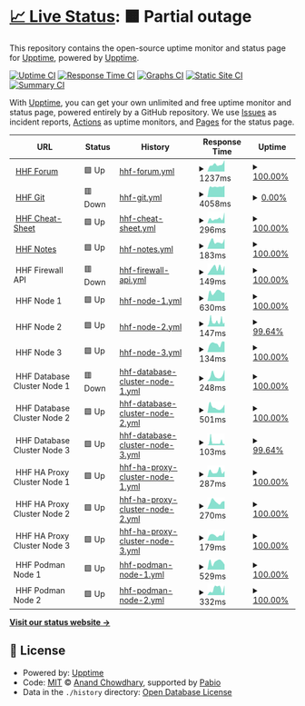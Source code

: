 # [📈 Live Status](https://status.hhf.technology): <!--live status--> **🟧 Partial outage**

This repository contains the open-source uptime monitor and status page for [Upptime](https://upptime.js.org), powered by [Upptime](https://github.com/upptime/upptime).

[![Uptime CI](https://github.com/hhftechnology/status/workflows/Uptime%20CI/badge.svg)](https://github.com/hhftechnology/status/actions?query=workflow%3A%22Uptime+CI%22)
[![Response Time CI](https://github.com/hhftechnology/status/workflows/Response%20Time%20CI/badge.svg)](https://github.com/hhftechnology/status/actions?query=workflow%3A%22Response+Time+CI%22)
[![Graphs CI](https://github.com/hhftechnology/status/workflows/Graphs%20CI/badge.svg)](https://github.com/hhftechnology/status/actions?query=workflow%3A%22Graphs+CI%22)
[![Static Site CI](https://github.com/hhftechnology/status/workflows/Static%20Site%20CI/badge.svg)](https://github.com/hhftechnology/status/actions?query=workflow%3A%22Static+Site+CI%22)
[![Summary CI](https://github.com/hhftechnology/status/workflows/Summary%20CI/badge.svg)](https://github.com/hhftechnology/status/actions?query=workflow%3A%22Summary+CI%22)

With [Upptime](https://upptime.js.org), you can get your own unlimited and free uptime monitor and status page, powered entirely by a GitHub repository. We use [Issues](https://github.com/upptime/upptime/issues) as incident reports, [Actions](https://github.com/hhftechnology/status/actions) as uptime monitors, and [Pages](https://status.hhf.technology) for the status page.

<!--start: status pages-->
<!-- This summary is generated by Upptime (https://github.com/upptime/upptime) -->
<!-- Do not edit this manually, your changes will be overwritten -->
<!-- prettier-ignore -->
| URL | Status | History | Response Time | Uptime |
| --- | ------ | ------- | ------------- | ------ |
| <img alt="" src="https://icons.duckduckgo.com/ip3/forum.hhf.technology.ico" height="13"> [HHF Forum](https://forum.hhf.technology) | 🟩 Up | [hhf-forum.yml](https://github.com/hhftechnology/status/commits/HEAD/history/hhf-forum.yml) | <details><summary><img alt="Response time graph" src="./graphs/hhf-forum/response-time-week.png" height="20"> 1237ms</summary><br><a href="https://status.hhf.technology/history/hhf-forum"><img alt="Response time 1074" src="https://img.shields.io/endpoint?url=https%3A%2F%2Fraw.githubusercontent.com%2Fhhftechnology%2Fstatus%2FHEAD%2Fapi%2Fhhf-forum%2Fresponse-time.json"></a><br><a href="https://status.hhf.technology/history/hhf-forum"><img alt="24-hour response time 1994" src="https://img.shields.io/endpoint?url=https%3A%2F%2Fraw.githubusercontent.com%2Fhhftechnology%2Fstatus%2FHEAD%2Fapi%2Fhhf-forum%2Fresponse-time-day.json"></a><br><a href="https://status.hhf.technology/history/hhf-forum"><img alt="7-day response time 1237" src="https://img.shields.io/endpoint?url=https%3A%2F%2Fraw.githubusercontent.com%2Fhhftechnology%2Fstatus%2FHEAD%2Fapi%2Fhhf-forum%2Fresponse-time-week.json"></a><br><a href="https://status.hhf.technology/history/hhf-forum"><img alt="30-day response time 1151" src="https://img.shields.io/endpoint?url=https%3A%2F%2Fraw.githubusercontent.com%2Fhhftechnology%2Fstatus%2FHEAD%2Fapi%2Fhhf-forum%2Fresponse-time-month.json"></a><br><a href="https://status.hhf.technology/history/hhf-forum"><img alt="1-year response time 1074" src="https://img.shields.io/endpoint?url=https%3A%2F%2Fraw.githubusercontent.com%2Fhhftechnology%2Fstatus%2FHEAD%2Fapi%2Fhhf-forum%2Fresponse-time-year.json"></a></details> | <details><summary><a href="https://status.hhf.technology/history/hhf-forum">100.00%</a></summary><a href="https://status.hhf.technology/history/hhf-forum"><img alt="All-time uptime 99.54%" src="https://img.shields.io/endpoint?url=https%3A%2F%2Fraw.githubusercontent.com%2Fhhftechnology%2Fstatus%2FHEAD%2Fapi%2Fhhf-forum%2Fuptime.json"></a><br><a href="https://status.hhf.technology/history/hhf-forum"><img alt="24-hour uptime 100.00%" src="https://img.shields.io/endpoint?url=https%3A%2F%2Fraw.githubusercontent.com%2Fhhftechnology%2Fstatus%2FHEAD%2Fapi%2Fhhf-forum%2Fuptime-day.json"></a><br><a href="https://status.hhf.technology/history/hhf-forum"><img alt="7-day uptime 100.00%" src="https://img.shields.io/endpoint?url=https%3A%2F%2Fraw.githubusercontent.com%2Fhhftechnology%2Fstatus%2FHEAD%2Fapi%2Fhhf-forum%2Fuptime-week.json"></a><br><a href="https://status.hhf.technology/history/hhf-forum"><img alt="30-day uptime 100.00%" src="https://img.shields.io/endpoint?url=https%3A%2F%2Fraw.githubusercontent.com%2Fhhftechnology%2Fstatus%2FHEAD%2Fapi%2Fhhf-forum%2Fuptime-month.json"></a><br><a href="https://status.hhf.technology/history/hhf-forum"><img alt="1-year uptime 99.54%" src="https://img.shields.io/endpoint?url=https%3A%2F%2Fraw.githubusercontent.com%2Fhhftechnology%2Fstatus%2FHEAD%2Fapi%2Fhhf-forum%2Fuptime-year.json"></a></details>
| <img alt="" src="https://icons.duckduckgo.com/ip3/git.hhf.technology.ico" height="13"> [HHF Git](https://git.hhf.technology) | 🟥 Down | [hhf-git.yml](https://github.com/hhftechnology/status/commits/HEAD/history/hhf-git.yml) | <details><summary><img alt="Response time graph" src="./graphs/hhf-git/response-time-week.png" height="20"> 4058ms</summary><br><a href="https://status.hhf.technology/history/hhf-git"><img alt="Response time 2277" src="https://img.shields.io/endpoint?url=https%3A%2F%2Fraw.githubusercontent.com%2Fhhftechnology%2Fstatus%2FHEAD%2Fapi%2Fhhf-git%2Fresponse-time.json"></a><br><a href="https://status.hhf.technology/history/hhf-git"><img alt="24-hour response time 4436" src="https://img.shields.io/endpoint?url=https%3A%2F%2Fraw.githubusercontent.com%2Fhhftechnology%2Fstatus%2FHEAD%2Fapi%2Fhhf-git%2Fresponse-time-day.json"></a><br><a href="https://status.hhf.technology/history/hhf-git"><img alt="7-day response time 4058" src="https://img.shields.io/endpoint?url=https%3A%2F%2Fraw.githubusercontent.com%2Fhhftechnology%2Fstatus%2FHEAD%2Fapi%2Fhhf-git%2Fresponse-time-week.json"></a><br><a href="https://status.hhf.technology/history/hhf-git"><img alt="30-day response time 2807" src="https://img.shields.io/endpoint?url=https%3A%2F%2Fraw.githubusercontent.com%2Fhhftechnology%2Fstatus%2FHEAD%2Fapi%2Fhhf-git%2Fresponse-time-month.json"></a><br><a href="https://status.hhf.technology/history/hhf-git"><img alt="1-year response time 2277" src="https://img.shields.io/endpoint?url=https%3A%2F%2Fraw.githubusercontent.com%2Fhhftechnology%2Fstatus%2FHEAD%2Fapi%2Fhhf-git%2Fresponse-time-year.json"></a></details> | <details><summary><a href="https://status.hhf.technology/history/hhf-git">0.00%</a></summary><a href="https://status.hhf.technology/history/hhf-git"><img alt="All-time uptime 56.82%" src="https://img.shields.io/endpoint?url=https%3A%2F%2Fraw.githubusercontent.com%2Fhhftechnology%2Fstatus%2FHEAD%2Fapi%2Fhhf-git%2Fuptime.json"></a><br><a href="https://status.hhf.technology/history/hhf-git"><img alt="24-hour uptime 0.00%" src="https://img.shields.io/endpoint?url=https%3A%2F%2Fraw.githubusercontent.com%2Fhhftechnology%2Fstatus%2FHEAD%2Fapi%2Fhhf-git%2Fuptime-day.json"></a><br><a href="https://status.hhf.technology/history/hhf-git"><img alt="7-day uptime 0.00%" src="https://img.shields.io/endpoint?url=https%3A%2F%2Fraw.githubusercontent.com%2Fhhftechnology%2Fstatus%2FHEAD%2Fapi%2Fhhf-git%2Fuptime-week.json"></a><br><a href="https://status.hhf.technology/history/hhf-git"><img alt="30-day uptime 41.35%" src="https://img.shields.io/endpoint?url=https%3A%2F%2Fraw.githubusercontent.com%2Fhhftechnology%2Fstatus%2FHEAD%2Fapi%2Fhhf-git%2Fuptime-month.json"></a><br><a href="https://status.hhf.technology/history/hhf-git"><img alt="1-year uptime 56.82%" src="https://img.shields.io/endpoint?url=https%3A%2F%2Fraw.githubusercontent.com%2Fhhftechnology%2Fstatus%2FHEAD%2Fapi%2Fhhf-git%2Fuptime-year.json"></a></details>
| <img alt="" src="https://icons.duckduckgo.com/ip3/cheatsheet.hhf.technology.ico" height="13"> [HHF Cheat-Sheet](https://cheatsheet.hhf.technology) | 🟩 Up | [hhf-cheat-sheet.yml](https://github.com/hhftechnology/status/commits/HEAD/history/hhf-cheat-sheet.yml) | <details><summary><img alt="Response time graph" src="./graphs/hhf-cheat-sheet/response-time-week.png" height="20"> 296ms</summary><br><a href="https://status.hhf.technology/history/hhf-cheat-sheet"><img alt="Response time 259" src="https://img.shields.io/endpoint?url=https%3A%2F%2Fraw.githubusercontent.com%2Fhhftechnology%2Fstatus%2FHEAD%2Fapi%2Fhhf-cheat-sheet%2Fresponse-time.json"></a><br><a href="https://status.hhf.technology/history/hhf-cheat-sheet"><img alt="24-hour response time 653" src="https://img.shields.io/endpoint?url=https%3A%2F%2Fraw.githubusercontent.com%2Fhhftechnology%2Fstatus%2FHEAD%2Fapi%2Fhhf-cheat-sheet%2Fresponse-time-day.json"></a><br><a href="https://status.hhf.technology/history/hhf-cheat-sheet"><img alt="7-day response time 296" src="https://img.shields.io/endpoint?url=https%3A%2F%2Fraw.githubusercontent.com%2Fhhftechnology%2Fstatus%2FHEAD%2Fapi%2Fhhf-cheat-sheet%2Fresponse-time-week.json"></a><br><a href="https://status.hhf.technology/history/hhf-cheat-sheet"><img alt="30-day response time 287" src="https://img.shields.io/endpoint?url=https%3A%2F%2Fraw.githubusercontent.com%2Fhhftechnology%2Fstatus%2FHEAD%2Fapi%2Fhhf-cheat-sheet%2Fresponse-time-month.json"></a><br><a href="https://status.hhf.technology/history/hhf-cheat-sheet"><img alt="1-year response time 259" src="https://img.shields.io/endpoint?url=https%3A%2F%2Fraw.githubusercontent.com%2Fhhftechnology%2Fstatus%2FHEAD%2Fapi%2Fhhf-cheat-sheet%2Fresponse-time-year.json"></a></details> | <details><summary><a href="https://status.hhf.technology/history/hhf-cheat-sheet">100.00%</a></summary><a href="https://status.hhf.technology/history/hhf-cheat-sheet"><img alt="All-time uptime 100.00%" src="https://img.shields.io/endpoint?url=https%3A%2F%2Fraw.githubusercontent.com%2Fhhftechnology%2Fstatus%2FHEAD%2Fapi%2Fhhf-cheat-sheet%2Fuptime.json"></a><br><a href="https://status.hhf.technology/history/hhf-cheat-sheet"><img alt="24-hour uptime 100.00%" src="https://img.shields.io/endpoint?url=https%3A%2F%2Fraw.githubusercontent.com%2Fhhftechnology%2Fstatus%2FHEAD%2Fapi%2Fhhf-cheat-sheet%2Fuptime-day.json"></a><br><a href="https://status.hhf.technology/history/hhf-cheat-sheet"><img alt="7-day uptime 100.00%" src="https://img.shields.io/endpoint?url=https%3A%2F%2Fraw.githubusercontent.com%2Fhhftechnology%2Fstatus%2FHEAD%2Fapi%2Fhhf-cheat-sheet%2Fuptime-week.json"></a><br><a href="https://status.hhf.technology/history/hhf-cheat-sheet"><img alt="30-day uptime 100.00%" src="https://img.shields.io/endpoint?url=https%3A%2F%2Fraw.githubusercontent.com%2Fhhftechnology%2Fstatus%2FHEAD%2Fapi%2Fhhf-cheat-sheet%2Fuptime-month.json"></a><br><a href="https://status.hhf.technology/history/hhf-cheat-sheet"><img alt="1-year uptime 100.00%" src="https://img.shields.io/endpoint?url=https%3A%2F%2Fraw.githubusercontent.com%2Fhhftechnology%2Fstatus%2FHEAD%2Fapi%2Fhhf-cheat-sheet%2Fuptime-year.json"></a></details>
| <img alt="" src="https://icons.duckduckgo.com/ip3/notes.hhf.technology.ico" height="13"> [HHF Notes](https://notes.hhf.technology/) | 🟩 Up | [hhf-notes.yml](https://github.com/hhftechnology/status/commits/HEAD/history/hhf-notes.yml) | <details><summary><img alt="Response time graph" src="./graphs/hhf-notes/response-time-week.png" height="20"> 183ms</summary><br><a href="https://status.hhf.technology/history/hhf-notes"><img alt="Response time 212" src="https://img.shields.io/endpoint?url=https%3A%2F%2Fraw.githubusercontent.com%2Fhhftechnology%2Fstatus%2FHEAD%2Fapi%2Fhhf-notes%2Fresponse-time.json"></a><br><a href="https://status.hhf.technology/history/hhf-notes"><img alt="24-hour response time 256" src="https://img.shields.io/endpoint?url=https%3A%2F%2Fraw.githubusercontent.com%2Fhhftechnology%2Fstatus%2FHEAD%2Fapi%2Fhhf-notes%2Fresponse-time-day.json"></a><br><a href="https://status.hhf.technology/history/hhf-notes"><img alt="7-day response time 183" src="https://img.shields.io/endpoint?url=https%3A%2F%2Fraw.githubusercontent.com%2Fhhftechnology%2Fstatus%2FHEAD%2Fapi%2Fhhf-notes%2Fresponse-time-week.json"></a><br><a href="https://status.hhf.technology/history/hhf-notes"><img alt="30-day response time 223" src="https://img.shields.io/endpoint?url=https%3A%2F%2Fraw.githubusercontent.com%2Fhhftechnology%2Fstatus%2FHEAD%2Fapi%2Fhhf-notes%2Fresponse-time-month.json"></a><br><a href="https://status.hhf.technology/history/hhf-notes"><img alt="1-year response time 212" src="https://img.shields.io/endpoint?url=https%3A%2F%2Fraw.githubusercontent.com%2Fhhftechnology%2Fstatus%2FHEAD%2Fapi%2Fhhf-notes%2Fresponse-time-year.json"></a></details> | <details><summary><a href="https://status.hhf.technology/history/hhf-notes">100.00%</a></summary><a href="https://status.hhf.technology/history/hhf-notes"><img alt="All-time uptime 100.00%" src="https://img.shields.io/endpoint?url=https%3A%2F%2Fraw.githubusercontent.com%2Fhhftechnology%2Fstatus%2FHEAD%2Fapi%2Fhhf-notes%2Fuptime.json"></a><br><a href="https://status.hhf.technology/history/hhf-notes"><img alt="24-hour uptime 100.00%" src="https://img.shields.io/endpoint?url=https%3A%2F%2Fraw.githubusercontent.com%2Fhhftechnology%2Fstatus%2FHEAD%2Fapi%2Fhhf-notes%2Fuptime-day.json"></a><br><a href="https://status.hhf.technology/history/hhf-notes"><img alt="7-day uptime 100.00%" src="https://img.shields.io/endpoint?url=https%3A%2F%2Fraw.githubusercontent.com%2Fhhftechnology%2Fstatus%2FHEAD%2Fapi%2Fhhf-notes%2Fuptime-week.json"></a><br><a href="https://status.hhf.technology/history/hhf-notes"><img alt="30-day uptime 100.00%" src="https://img.shields.io/endpoint?url=https%3A%2F%2Fraw.githubusercontent.com%2Fhhftechnology%2Fstatus%2FHEAD%2Fapi%2Fhhf-notes%2Fuptime-month.json"></a><br><a href="https://status.hhf.technology/history/hhf-notes"><img alt="1-year uptime 100.00%" src="https://img.shields.io/endpoint?url=https%3A%2F%2Fraw.githubusercontent.com%2Fhhftechnology%2Fstatus%2FHEAD%2Fapi%2Fhhf-notes%2Fuptime-year.json"></a></details>
| <img alt="" src="https://icons.duckduckgo.com/ip3/null.ico" height="13"> HHF Firewall API | 🟥 Down | [hhf-firewall-api.yml](https://github.com/hhftechnology/status/commits/HEAD/history/hhf-firewall-api.yml) | <details><summary><img alt="Response time graph" src="./graphs/hhf-firewall-api/response-time-week.png" height="20"> 149ms</summary><br><a href="https://status.hhf.technology/history/hhf-firewall-api"><img alt="Response time 217" src="https://img.shields.io/endpoint?url=https%3A%2F%2Fraw.githubusercontent.com%2Fhhftechnology%2Fstatus%2FHEAD%2Fapi%2Fhhf-firewall-api%2Fresponse-time.json"></a><br><a href="https://status.hhf.technology/history/hhf-firewall-api"><img alt="24-hour response time 196" src="https://img.shields.io/endpoint?url=https%3A%2F%2Fraw.githubusercontent.com%2Fhhftechnology%2Fstatus%2FHEAD%2Fapi%2Fhhf-firewall-api%2Fresponse-time-day.json"></a><br><a href="https://status.hhf.technology/history/hhf-firewall-api"><img alt="7-day response time 149" src="https://img.shields.io/endpoint?url=https%3A%2F%2Fraw.githubusercontent.com%2Fhhftechnology%2Fstatus%2FHEAD%2Fapi%2Fhhf-firewall-api%2Fresponse-time-week.json"></a><br><a href="https://status.hhf.technology/history/hhf-firewall-api"><img alt="30-day response time 146" src="https://img.shields.io/endpoint?url=https%3A%2F%2Fraw.githubusercontent.com%2Fhhftechnology%2Fstatus%2FHEAD%2Fapi%2Fhhf-firewall-api%2Fresponse-time-month.json"></a><br><a href="https://status.hhf.technology/history/hhf-firewall-api"><img alt="1-year response time 217" src="https://img.shields.io/endpoint?url=https%3A%2F%2Fraw.githubusercontent.com%2Fhhftechnology%2Fstatus%2FHEAD%2Fapi%2Fhhf-firewall-api%2Fresponse-time-year.json"></a></details> | <details><summary><a href="https://status.hhf.technology/history/hhf-firewall-api">100.00%</a></summary><a href="https://status.hhf.technology/history/hhf-firewall-api"><img alt="All-time uptime 98.66%" src="https://img.shields.io/endpoint?url=https%3A%2F%2Fraw.githubusercontent.com%2Fhhftechnology%2Fstatus%2FHEAD%2Fapi%2Fhhf-firewall-api%2Fuptime.json"></a><br><a href="https://status.hhf.technology/history/hhf-firewall-api"><img alt="24-hour uptime 100.00%" src="https://img.shields.io/endpoint?url=https%3A%2F%2Fraw.githubusercontent.com%2Fhhftechnology%2Fstatus%2FHEAD%2Fapi%2Fhhf-firewall-api%2Fuptime-day.json"></a><br><a href="https://status.hhf.technology/history/hhf-firewall-api"><img alt="7-day uptime 100.00%" src="https://img.shields.io/endpoint?url=https%3A%2F%2Fraw.githubusercontent.com%2Fhhftechnology%2Fstatus%2FHEAD%2Fapi%2Fhhf-firewall-api%2Fuptime-week.json"></a><br><a href="https://status.hhf.technology/history/hhf-firewall-api"><img alt="30-day uptime 100.00%" src="https://img.shields.io/endpoint?url=https%3A%2F%2Fraw.githubusercontent.com%2Fhhftechnology%2Fstatus%2FHEAD%2Fapi%2Fhhf-firewall-api%2Fuptime-month.json"></a><br><a href="https://status.hhf.technology/history/hhf-firewall-api"><img alt="1-year uptime 98.66%" src="https://img.shields.io/endpoint?url=https%3A%2F%2Fraw.githubusercontent.com%2Fhhftechnology%2Fstatus%2FHEAD%2Fapi%2Fhhf-firewall-api%2Fuptime-year.json"></a></details>
| <img alt="" src="https://icons.duckduckgo.com/ip3/null.ico" height="13"> HHF Node 1 | 🟩 Up | [hhf-node-1.yml](https://github.com/hhftechnology/status/commits/HEAD/history/hhf-node-1.yml) | <details><summary><img alt="Response time graph" src="./graphs/hhf-node-1/response-time-week.png" height="20"> 630ms</summary><br><a href="https://status.hhf.technology/history/hhf-node-1"><img alt="Response time 611" src="https://img.shields.io/endpoint?url=https%3A%2F%2Fraw.githubusercontent.com%2Fhhftechnology%2Fstatus%2FHEAD%2Fapi%2Fhhf-node-1%2Fresponse-time.json"></a><br><a href="https://status.hhf.technology/history/hhf-node-1"><img alt="24-hour response time 588" src="https://img.shields.io/endpoint?url=https%3A%2F%2Fraw.githubusercontent.com%2Fhhftechnology%2Fstatus%2FHEAD%2Fapi%2Fhhf-node-1%2Fresponse-time-day.json"></a><br><a href="https://status.hhf.technology/history/hhf-node-1"><img alt="7-day response time 630" src="https://img.shields.io/endpoint?url=https%3A%2F%2Fraw.githubusercontent.com%2Fhhftechnology%2Fstatus%2FHEAD%2Fapi%2Fhhf-node-1%2Fresponse-time-week.json"></a><br><a href="https://status.hhf.technology/history/hhf-node-1"><img alt="30-day response time 621" src="https://img.shields.io/endpoint?url=https%3A%2F%2Fraw.githubusercontent.com%2Fhhftechnology%2Fstatus%2FHEAD%2Fapi%2Fhhf-node-1%2Fresponse-time-month.json"></a><br><a href="https://status.hhf.technology/history/hhf-node-1"><img alt="1-year response time 611" src="https://img.shields.io/endpoint?url=https%3A%2F%2Fraw.githubusercontent.com%2Fhhftechnology%2Fstatus%2FHEAD%2Fapi%2Fhhf-node-1%2Fresponse-time-year.json"></a></details> | <details><summary><a href="https://status.hhf.technology/history/hhf-node-1">100.00%</a></summary><a href="https://status.hhf.technology/history/hhf-node-1"><img alt="All-time uptime 99.99%" src="https://img.shields.io/endpoint?url=https%3A%2F%2Fraw.githubusercontent.com%2Fhhftechnology%2Fstatus%2FHEAD%2Fapi%2Fhhf-node-1%2Fuptime.json"></a><br><a href="https://status.hhf.technology/history/hhf-node-1"><img alt="24-hour uptime 100.00%" src="https://img.shields.io/endpoint?url=https%3A%2F%2Fraw.githubusercontent.com%2Fhhftechnology%2Fstatus%2FHEAD%2Fapi%2Fhhf-node-1%2Fuptime-day.json"></a><br><a href="https://status.hhf.technology/history/hhf-node-1"><img alt="7-day uptime 100.00%" src="https://img.shields.io/endpoint?url=https%3A%2F%2Fraw.githubusercontent.com%2Fhhftechnology%2Fstatus%2FHEAD%2Fapi%2Fhhf-node-1%2Fuptime-week.json"></a><br><a href="https://status.hhf.technology/history/hhf-node-1"><img alt="30-day uptime 100.00%" src="https://img.shields.io/endpoint?url=https%3A%2F%2Fraw.githubusercontent.com%2Fhhftechnology%2Fstatus%2FHEAD%2Fapi%2Fhhf-node-1%2Fuptime-month.json"></a><br><a href="https://status.hhf.technology/history/hhf-node-1"><img alt="1-year uptime 99.99%" src="https://img.shields.io/endpoint?url=https%3A%2F%2Fraw.githubusercontent.com%2Fhhftechnology%2Fstatus%2FHEAD%2Fapi%2Fhhf-node-1%2Fuptime-year.json"></a></details>
| <img alt="" src="https://icons.duckduckgo.com/ip3/null.ico" height="13"> HHF Node 2 | 🟩 Up | [hhf-node-2.yml](https://github.com/hhftechnology/status/commits/HEAD/history/hhf-node-2.yml) | <details><summary><img alt="Response time graph" src="./graphs/hhf-node-2/response-time-week.png" height="20"> 147ms</summary><br><a href="https://status.hhf.technology/history/hhf-node-2"><img alt="Response time 124" src="https://img.shields.io/endpoint?url=https%3A%2F%2Fraw.githubusercontent.com%2Fhhftechnology%2Fstatus%2FHEAD%2Fapi%2Fhhf-node-2%2Fresponse-time.json"></a><br><a href="https://status.hhf.technology/history/hhf-node-2"><img alt="24-hour response time 172" src="https://img.shields.io/endpoint?url=https%3A%2F%2Fraw.githubusercontent.com%2Fhhftechnology%2Fstatus%2FHEAD%2Fapi%2Fhhf-node-2%2Fresponse-time-day.json"></a><br><a href="https://status.hhf.technology/history/hhf-node-2"><img alt="7-day response time 147" src="https://img.shields.io/endpoint?url=https%3A%2F%2Fraw.githubusercontent.com%2Fhhftechnology%2Fstatus%2FHEAD%2Fapi%2Fhhf-node-2%2Fresponse-time-week.json"></a><br><a href="https://status.hhf.technology/history/hhf-node-2"><img alt="30-day response time 123" src="https://img.shields.io/endpoint?url=https%3A%2F%2Fraw.githubusercontent.com%2Fhhftechnology%2Fstatus%2FHEAD%2Fapi%2Fhhf-node-2%2Fresponse-time-month.json"></a><br><a href="https://status.hhf.technology/history/hhf-node-2"><img alt="1-year response time 124" src="https://img.shields.io/endpoint?url=https%3A%2F%2Fraw.githubusercontent.com%2Fhhftechnology%2Fstatus%2FHEAD%2Fapi%2Fhhf-node-2%2Fresponse-time-year.json"></a></details> | <details><summary><a href="https://status.hhf.technology/history/hhf-node-2">99.64%</a></summary><a href="https://status.hhf.technology/history/hhf-node-2"><img alt="All-time uptime 99.96%" src="https://img.shields.io/endpoint?url=https%3A%2F%2Fraw.githubusercontent.com%2Fhhftechnology%2Fstatus%2FHEAD%2Fapi%2Fhhf-node-2%2Fuptime.json"></a><br><a href="https://status.hhf.technology/history/hhf-node-2"><img alt="24-hour uptime 100.00%" src="https://img.shields.io/endpoint?url=https%3A%2F%2Fraw.githubusercontent.com%2Fhhftechnology%2Fstatus%2FHEAD%2Fapi%2Fhhf-node-2%2Fuptime-day.json"></a><br><a href="https://status.hhf.technology/history/hhf-node-2"><img alt="7-day uptime 99.64%" src="https://img.shields.io/endpoint?url=https%3A%2F%2Fraw.githubusercontent.com%2Fhhftechnology%2Fstatus%2FHEAD%2Fapi%2Fhhf-node-2%2Fuptime-week.json"></a><br><a href="https://status.hhf.technology/history/hhf-node-2"><img alt="30-day uptime 99.92%" src="https://img.shields.io/endpoint?url=https%3A%2F%2Fraw.githubusercontent.com%2Fhhftechnology%2Fstatus%2FHEAD%2Fapi%2Fhhf-node-2%2Fuptime-month.json"></a><br><a href="https://status.hhf.technology/history/hhf-node-2"><img alt="1-year uptime 99.96%" src="https://img.shields.io/endpoint?url=https%3A%2F%2Fraw.githubusercontent.com%2Fhhftechnology%2Fstatus%2FHEAD%2Fapi%2Fhhf-node-2%2Fuptime-year.json"></a></details>
| <img alt="" src="https://icons.duckduckgo.com/ip3/null.ico" height="13"> HHF Node 3 | 🟩 Up | [hhf-node-3.yml](https://github.com/hhftechnology/status/commits/HEAD/history/hhf-node-3.yml) | <details><summary><img alt="Response time graph" src="./graphs/hhf-node-3/response-time-week.png" height="20"> 134ms</summary><br><a href="https://status.hhf.technology/history/hhf-node-3"><img alt="Response time 142" src="https://img.shields.io/endpoint?url=https%3A%2F%2Fraw.githubusercontent.com%2Fhhftechnology%2Fstatus%2FHEAD%2Fapi%2Fhhf-node-3%2Fresponse-time.json"></a><br><a href="https://status.hhf.technology/history/hhf-node-3"><img alt="24-hour response time 163" src="https://img.shields.io/endpoint?url=https%3A%2F%2Fraw.githubusercontent.com%2Fhhftechnology%2Fstatus%2FHEAD%2Fapi%2Fhhf-node-3%2Fresponse-time-day.json"></a><br><a href="https://status.hhf.technology/history/hhf-node-3"><img alt="7-day response time 134" src="https://img.shields.io/endpoint?url=https%3A%2F%2Fraw.githubusercontent.com%2Fhhftechnology%2Fstatus%2FHEAD%2Fapi%2Fhhf-node-3%2Fresponse-time-week.json"></a><br><a href="https://status.hhf.technology/history/hhf-node-3"><img alt="30-day response time 139" src="https://img.shields.io/endpoint?url=https%3A%2F%2Fraw.githubusercontent.com%2Fhhftechnology%2Fstatus%2FHEAD%2Fapi%2Fhhf-node-3%2Fresponse-time-month.json"></a><br><a href="https://status.hhf.technology/history/hhf-node-3"><img alt="1-year response time 142" src="https://img.shields.io/endpoint?url=https%3A%2F%2Fraw.githubusercontent.com%2Fhhftechnology%2Fstatus%2FHEAD%2Fapi%2Fhhf-node-3%2Fresponse-time-year.json"></a></details> | <details><summary><a href="https://status.hhf.technology/history/hhf-node-3">100.00%</a></summary><a href="https://status.hhf.technology/history/hhf-node-3"><img alt="All-time uptime 99.98%" src="https://img.shields.io/endpoint?url=https%3A%2F%2Fraw.githubusercontent.com%2Fhhftechnology%2Fstatus%2FHEAD%2Fapi%2Fhhf-node-3%2Fuptime.json"></a><br><a href="https://status.hhf.technology/history/hhf-node-3"><img alt="24-hour uptime 100.00%" src="https://img.shields.io/endpoint?url=https%3A%2F%2Fraw.githubusercontent.com%2Fhhftechnology%2Fstatus%2FHEAD%2Fapi%2Fhhf-node-3%2Fuptime-day.json"></a><br><a href="https://status.hhf.technology/history/hhf-node-3"><img alt="7-day uptime 100.00%" src="https://img.shields.io/endpoint?url=https%3A%2F%2Fraw.githubusercontent.com%2Fhhftechnology%2Fstatus%2FHEAD%2Fapi%2Fhhf-node-3%2Fuptime-week.json"></a><br><a href="https://status.hhf.technology/history/hhf-node-3"><img alt="30-day uptime 100.00%" src="https://img.shields.io/endpoint?url=https%3A%2F%2Fraw.githubusercontent.com%2Fhhftechnology%2Fstatus%2FHEAD%2Fapi%2Fhhf-node-3%2Fuptime-month.json"></a><br><a href="https://status.hhf.technology/history/hhf-node-3"><img alt="1-year uptime 99.98%" src="https://img.shields.io/endpoint?url=https%3A%2F%2Fraw.githubusercontent.com%2Fhhftechnology%2Fstatus%2FHEAD%2Fapi%2Fhhf-node-3%2Fuptime-year.json"></a></details>
| <img alt="" src="https://icons.duckduckgo.com/ip3/null.ico" height="13"> HHF Database Cluster Node 1 | 🟥 Down | [hhf-database-cluster-node-1.yml](https://github.com/hhftechnology/status/commits/HEAD/history/hhf-database-cluster-node-1.yml) | <details><summary><img alt="Response time graph" src="./graphs/hhf-database-cluster-node-1/response-time-week.png" height="20"> 248ms</summary><br><a href="https://status.hhf.technology/history/hhf-database-cluster-node-1"><img alt="Response time 282" src="https://img.shields.io/endpoint?url=https%3A%2F%2Fraw.githubusercontent.com%2Fhhftechnology%2Fstatus%2FHEAD%2Fapi%2Fhhf-database-cluster-node-1%2Fresponse-time.json"></a><br><a href="https://status.hhf.technology/history/hhf-database-cluster-node-1"><img alt="24-hour response time 377" src="https://img.shields.io/endpoint?url=https%3A%2F%2Fraw.githubusercontent.com%2Fhhftechnology%2Fstatus%2FHEAD%2Fapi%2Fhhf-database-cluster-node-1%2Fresponse-time-day.json"></a><br><a href="https://status.hhf.technology/history/hhf-database-cluster-node-1"><img alt="7-day response time 248" src="https://img.shields.io/endpoint?url=https%3A%2F%2Fraw.githubusercontent.com%2Fhhftechnology%2Fstatus%2FHEAD%2Fapi%2Fhhf-database-cluster-node-1%2Fresponse-time-week.json"></a><br><a href="https://status.hhf.technology/history/hhf-database-cluster-node-1"><img alt="30-day response time 277" src="https://img.shields.io/endpoint?url=https%3A%2F%2Fraw.githubusercontent.com%2Fhhftechnology%2Fstatus%2FHEAD%2Fapi%2Fhhf-database-cluster-node-1%2Fresponse-time-month.json"></a><br><a href="https://status.hhf.technology/history/hhf-database-cluster-node-1"><img alt="1-year response time 282" src="https://img.shields.io/endpoint?url=https%3A%2F%2Fraw.githubusercontent.com%2Fhhftechnology%2Fstatus%2FHEAD%2Fapi%2Fhhf-database-cluster-node-1%2Fresponse-time-year.json"></a></details> | <details><summary><a href="https://status.hhf.technology/history/hhf-database-cluster-node-1">100.00%</a></summary><a href="https://status.hhf.technology/history/hhf-database-cluster-node-1"><img alt="All-time uptime 99.99%" src="https://img.shields.io/endpoint?url=https%3A%2F%2Fraw.githubusercontent.com%2Fhhftechnology%2Fstatus%2FHEAD%2Fapi%2Fhhf-database-cluster-node-1%2Fuptime.json"></a><br><a href="https://status.hhf.technology/history/hhf-database-cluster-node-1"><img alt="24-hour uptime 99.98%" src="https://img.shields.io/endpoint?url=https%3A%2F%2Fraw.githubusercontent.com%2Fhhftechnology%2Fstatus%2FHEAD%2Fapi%2Fhhf-database-cluster-node-1%2Fuptime-day.json"></a><br><a href="https://status.hhf.technology/history/hhf-database-cluster-node-1"><img alt="7-day uptime 100.00%" src="https://img.shields.io/endpoint?url=https%3A%2F%2Fraw.githubusercontent.com%2Fhhftechnology%2Fstatus%2FHEAD%2Fapi%2Fhhf-database-cluster-node-1%2Fuptime-week.json"></a><br><a href="https://status.hhf.technology/history/hhf-database-cluster-node-1"><img alt="30-day uptime 100.00%" src="https://img.shields.io/endpoint?url=https%3A%2F%2Fraw.githubusercontent.com%2Fhhftechnology%2Fstatus%2FHEAD%2Fapi%2Fhhf-database-cluster-node-1%2Fuptime-month.json"></a><br><a href="https://status.hhf.technology/history/hhf-database-cluster-node-1"><img alt="1-year uptime 99.99%" src="https://img.shields.io/endpoint?url=https%3A%2F%2Fraw.githubusercontent.com%2Fhhftechnology%2Fstatus%2FHEAD%2Fapi%2Fhhf-database-cluster-node-1%2Fuptime-year.json"></a></details>
| <img alt="" src="https://icons.duckduckgo.com/ip3/null.ico" height="13"> HHF Database Cluster Node 2 | 🟩 Up | [hhf-database-cluster-node-2.yml](https://github.com/hhftechnology/status/commits/HEAD/history/hhf-database-cluster-node-2.yml) | <details><summary><img alt="Response time graph" src="./graphs/hhf-database-cluster-node-2/response-time-week.png" height="20"> 501ms</summary><br><a href="https://status.hhf.technology/history/hhf-database-cluster-node-2"><img alt="Response time 459" src="https://img.shields.io/endpoint?url=https%3A%2F%2Fraw.githubusercontent.com%2Fhhftechnology%2Fstatus%2FHEAD%2Fapi%2Fhhf-database-cluster-node-2%2Fresponse-time.json"></a><br><a href="https://status.hhf.technology/history/hhf-database-cluster-node-2"><img alt="24-hour response time 713" src="https://img.shields.io/endpoint?url=https%3A%2F%2Fraw.githubusercontent.com%2Fhhftechnology%2Fstatus%2FHEAD%2Fapi%2Fhhf-database-cluster-node-2%2Fresponse-time-day.json"></a><br><a href="https://status.hhf.technology/history/hhf-database-cluster-node-2"><img alt="7-day response time 501" src="https://img.shields.io/endpoint?url=https%3A%2F%2Fraw.githubusercontent.com%2Fhhftechnology%2Fstatus%2FHEAD%2Fapi%2Fhhf-database-cluster-node-2%2Fresponse-time-week.json"></a><br><a href="https://status.hhf.technology/history/hhf-database-cluster-node-2"><img alt="30-day response time 411" src="https://img.shields.io/endpoint?url=https%3A%2F%2Fraw.githubusercontent.com%2Fhhftechnology%2Fstatus%2FHEAD%2Fapi%2Fhhf-database-cluster-node-2%2Fresponse-time-month.json"></a><br><a href="https://status.hhf.technology/history/hhf-database-cluster-node-2"><img alt="1-year response time 459" src="https://img.shields.io/endpoint?url=https%3A%2F%2Fraw.githubusercontent.com%2Fhhftechnology%2Fstatus%2FHEAD%2Fapi%2Fhhf-database-cluster-node-2%2Fresponse-time-year.json"></a></details> | <details><summary><a href="https://status.hhf.technology/history/hhf-database-cluster-node-2">100.00%</a></summary><a href="https://status.hhf.technology/history/hhf-database-cluster-node-2"><img alt="All-time uptime 99.98%" src="https://img.shields.io/endpoint?url=https%3A%2F%2Fraw.githubusercontent.com%2Fhhftechnology%2Fstatus%2FHEAD%2Fapi%2Fhhf-database-cluster-node-2%2Fuptime.json"></a><br><a href="https://status.hhf.technology/history/hhf-database-cluster-node-2"><img alt="24-hour uptime 100.00%" src="https://img.shields.io/endpoint?url=https%3A%2F%2Fraw.githubusercontent.com%2Fhhftechnology%2Fstatus%2FHEAD%2Fapi%2Fhhf-database-cluster-node-2%2Fuptime-day.json"></a><br><a href="https://status.hhf.technology/history/hhf-database-cluster-node-2"><img alt="7-day uptime 100.00%" src="https://img.shields.io/endpoint?url=https%3A%2F%2Fraw.githubusercontent.com%2Fhhftechnology%2Fstatus%2FHEAD%2Fapi%2Fhhf-database-cluster-node-2%2Fuptime-week.json"></a><br><a href="https://status.hhf.technology/history/hhf-database-cluster-node-2"><img alt="30-day uptime 100.00%" src="https://img.shields.io/endpoint?url=https%3A%2F%2Fraw.githubusercontent.com%2Fhhftechnology%2Fstatus%2FHEAD%2Fapi%2Fhhf-database-cluster-node-2%2Fuptime-month.json"></a><br><a href="https://status.hhf.technology/history/hhf-database-cluster-node-2"><img alt="1-year uptime 99.98%" src="https://img.shields.io/endpoint?url=https%3A%2F%2Fraw.githubusercontent.com%2Fhhftechnology%2Fstatus%2FHEAD%2Fapi%2Fhhf-database-cluster-node-2%2Fuptime-year.json"></a></details>
| <img alt="" src="https://icons.duckduckgo.com/ip3/null.ico" height="13"> HHF Database Cluster Node 3 | 🟩 Up | [hhf-database-cluster-node-3.yml](https://github.com/hhftechnology/status/commits/HEAD/history/hhf-database-cluster-node-3.yml) | <details><summary><img alt="Response time graph" src="./graphs/hhf-database-cluster-node-3/response-time-week.png" height="20"> 103ms</summary><br><a href="https://status.hhf.technology/history/hhf-database-cluster-node-3"><img alt="Response time 76" src="https://img.shields.io/endpoint?url=https%3A%2F%2Fraw.githubusercontent.com%2Fhhftechnology%2Fstatus%2FHEAD%2Fapi%2Fhhf-database-cluster-node-3%2Fresponse-time.json"></a><br><a href="https://status.hhf.technology/history/hhf-database-cluster-node-3"><img alt="24-hour response time 105" src="https://img.shields.io/endpoint?url=https%3A%2F%2Fraw.githubusercontent.com%2Fhhftechnology%2Fstatus%2FHEAD%2Fapi%2Fhhf-database-cluster-node-3%2Fresponse-time-day.json"></a><br><a href="https://status.hhf.technology/history/hhf-database-cluster-node-3"><img alt="7-day response time 103" src="https://img.shields.io/endpoint?url=https%3A%2F%2Fraw.githubusercontent.com%2Fhhftechnology%2Fstatus%2FHEAD%2Fapi%2Fhhf-database-cluster-node-3%2Fresponse-time-week.json"></a><br><a href="https://status.hhf.technology/history/hhf-database-cluster-node-3"><img alt="30-day response time 78" src="https://img.shields.io/endpoint?url=https%3A%2F%2Fraw.githubusercontent.com%2Fhhftechnology%2Fstatus%2FHEAD%2Fapi%2Fhhf-database-cluster-node-3%2Fresponse-time-month.json"></a><br><a href="https://status.hhf.technology/history/hhf-database-cluster-node-3"><img alt="1-year response time 76" src="https://img.shields.io/endpoint?url=https%3A%2F%2Fraw.githubusercontent.com%2Fhhftechnology%2Fstatus%2FHEAD%2Fapi%2Fhhf-database-cluster-node-3%2Fresponse-time-year.json"></a></details> | <details><summary><a href="https://status.hhf.technology/history/hhf-database-cluster-node-3">99.64%</a></summary><a href="https://status.hhf.technology/history/hhf-database-cluster-node-3"><img alt="All-time uptime 99.96%" src="https://img.shields.io/endpoint?url=https%3A%2F%2Fraw.githubusercontent.com%2Fhhftechnology%2Fstatus%2FHEAD%2Fapi%2Fhhf-database-cluster-node-3%2Fuptime.json"></a><br><a href="https://status.hhf.technology/history/hhf-database-cluster-node-3"><img alt="24-hour uptime 100.00%" src="https://img.shields.io/endpoint?url=https%3A%2F%2Fraw.githubusercontent.com%2Fhhftechnology%2Fstatus%2FHEAD%2Fapi%2Fhhf-database-cluster-node-3%2Fuptime-day.json"></a><br><a href="https://status.hhf.technology/history/hhf-database-cluster-node-3"><img alt="7-day uptime 99.64%" src="https://img.shields.io/endpoint?url=https%3A%2F%2Fraw.githubusercontent.com%2Fhhftechnology%2Fstatus%2FHEAD%2Fapi%2Fhhf-database-cluster-node-3%2Fuptime-week.json"></a><br><a href="https://status.hhf.technology/history/hhf-database-cluster-node-3"><img alt="30-day uptime 99.92%" src="https://img.shields.io/endpoint?url=https%3A%2F%2Fraw.githubusercontent.com%2Fhhftechnology%2Fstatus%2FHEAD%2Fapi%2Fhhf-database-cluster-node-3%2Fuptime-month.json"></a><br><a href="https://status.hhf.technology/history/hhf-database-cluster-node-3"><img alt="1-year uptime 99.96%" src="https://img.shields.io/endpoint?url=https%3A%2F%2Fraw.githubusercontent.com%2Fhhftechnology%2Fstatus%2FHEAD%2Fapi%2Fhhf-database-cluster-node-3%2Fuptime-year.json"></a></details>
| <img alt="" src="https://icons.duckduckgo.com/ip3/null.ico" height="13"> HHF HA Proxy Cluster Node 1 | 🟩 Up | [hhf-ha-proxy-cluster-node-1.yml](https://github.com/hhftechnology/status/commits/HEAD/history/hhf-ha-proxy-cluster-node-1.yml) | <details><summary><img alt="Response time graph" src="./graphs/hhf-ha-proxy-cluster-node-1/response-time-week.png" height="20"> 287ms</summary><br><a href="https://status.hhf.technology/history/hhf-ha-proxy-cluster-node-1"><img alt="Response time 210" src="https://img.shields.io/endpoint?url=https%3A%2F%2Fraw.githubusercontent.com%2Fhhftechnology%2Fstatus%2FHEAD%2Fapi%2Fhhf-ha-proxy-cluster-node-1%2Fresponse-time.json"></a><br><a href="https://status.hhf.technology/history/hhf-ha-proxy-cluster-node-1"><img alt="24-hour response time 301" src="https://img.shields.io/endpoint?url=https%3A%2F%2Fraw.githubusercontent.com%2Fhhftechnology%2Fstatus%2FHEAD%2Fapi%2Fhhf-ha-proxy-cluster-node-1%2Fresponse-time-day.json"></a><br><a href="https://status.hhf.technology/history/hhf-ha-proxy-cluster-node-1"><img alt="7-day response time 287" src="https://img.shields.io/endpoint?url=https%3A%2F%2Fraw.githubusercontent.com%2Fhhftechnology%2Fstatus%2FHEAD%2Fapi%2Fhhf-ha-proxy-cluster-node-1%2Fresponse-time-week.json"></a><br><a href="https://status.hhf.technology/history/hhf-ha-proxy-cluster-node-1"><img alt="30-day response time 302" src="https://img.shields.io/endpoint?url=https%3A%2F%2Fraw.githubusercontent.com%2Fhhftechnology%2Fstatus%2FHEAD%2Fapi%2Fhhf-ha-proxy-cluster-node-1%2Fresponse-time-month.json"></a><br><a href="https://status.hhf.technology/history/hhf-ha-proxy-cluster-node-1"><img alt="1-year response time 210" src="https://img.shields.io/endpoint?url=https%3A%2F%2Fraw.githubusercontent.com%2Fhhftechnology%2Fstatus%2FHEAD%2Fapi%2Fhhf-ha-proxy-cluster-node-1%2Fresponse-time-year.json"></a></details> | <details><summary><a href="https://status.hhf.technology/history/hhf-ha-proxy-cluster-node-1">100.00%</a></summary><a href="https://status.hhf.technology/history/hhf-ha-proxy-cluster-node-1"><img alt="All-time uptime 99.86%" src="https://img.shields.io/endpoint?url=https%3A%2F%2Fraw.githubusercontent.com%2Fhhftechnology%2Fstatus%2FHEAD%2Fapi%2Fhhf-ha-proxy-cluster-node-1%2Fuptime.json"></a><br><a href="https://status.hhf.technology/history/hhf-ha-proxy-cluster-node-1"><img alt="24-hour uptime 100.00%" src="https://img.shields.io/endpoint?url=https%3A%2F%2Fraw.githubusercontent.com%2Fhhftechnology%2Fstatus%2FHEAD%2Fapi%2Fhhf-ha-proxy-cluster-node-1%2Fuptime-day.json"></a><br><a href="https://status.hhf.technology/history/hhf-ha-proxy-cluster-node-1"><img alt="7-day uptime 100.00%" src="https://img.shields.io/endpoint?url=https%3A%2F%2Fraw.githubusercontent.com%2Fhhftechnology%2Fstatus%2FHEAD%2Fapi%2Fhhf-ha-proxy-cluster-node-1%2Fuptime-week.json"></a><br><a href="https://status.hhf.technology/history/hhf-ha-proxy-cluster-node-1"><img alt="30-day uptime 99.34%" src="https://img.shields.io/endpoint?url=https%3A%2F%2Fraw.githubusercontent.com%2Fhhftechnology%2Fstatus%2FHEAD%2Fapi%2Fhhf-ha-proxy-cluster-node-1%2Fuptime-month.json"></a><br><a href="https://status.hhf.technology/history/hhf-ha-proxy-cluster-node-1"><img alt="1-year uptime 99.86%" src="https://img.shields.io/endpoint?url=https%3A%2F%2Fraw.githubusercontent.com%2Fhhftechnology%2Fstatus%2FHEAD%2Fapi%2Fhhf-ha-proxy-cluster-node-1%2Fuptime-year.json"></a></details>
| <img alt="" src="https://icons.duckduckgo.com/ip3/null.ico" height="13"> HHF HA Proxy Cluster Node 2 | 🟩 Up | [hhf-ha-proxy-cluster-node-2.yml](https://github.com/hhftechnology/status/commits/HEAD/history/hhf-ha-proxy-cluster-node-2.yml) | <details><summary><img alt="Response time graph" src="./graphs/hhf-ha-proxy-cluster-node-2/response-time-week.png" height="20"> 270ms</summary><br><a href="https://status.hhf.technology/history/hhf-ha-proxy-cluster-node-2"><img alt="Response time 264" src="https://img.shields.io/endpoint?url=https%3A%2F%2Fraw.githubusercontent.com%2Fhhftechnology%2Fstatus%2FHEAD%2Fapi%2Fhhf-ha-proxy-cluster-node-2%2Fresponse-time.json"></a><br><a href="https://status.hhf.technology/history/hhf-ha-proxy-cluster-node-2"><img alt="24-hour response time 295" src="https://img.shields.io/endpoint?url=https%3A%2F%2Fraw.githubusercontent.com%2Fhhftechnology%2Fstatus%2FHEAD%2Fapi%2Fhhf-ha-proxy-cluster-node-2%2Fresponse-time-day.json"></a><br><a href="https://status.hhf.technology/history/hhf-ha-proxy-cluster-node-2"><img alt="7-day response time 270" src="https://img.shields.io/endpoint?url=https%3A%2F%2Fraw.githubusercontent.com%2Fhhftechnology%2Fstatus%2FHEAD%2Fapi%2Fhhf-ha-proxy-cluster-node-2%2Fresponse-time-week.json"></a><br><a href="https://status.hhf.technology/history/hhf-ha-proxy-cluster-node-2"><img alt="30-day response time 261" src="https://img.shields.io/endpoint?url=https%3A%2F%2Fraw.githubusercontent.com%2Fhhftechnology%2Fstatus%2FHEAD%2Fapi%2Fhhf-ha-proxy-cluster-node-2%2Fresponse-time-month.json"></a><br><a href="https://status.hhf.technology/history/hhf-ha-proxy-cluster-node-2"><img alt="1-year response time 264" src="https://img.shields.io/endpoint?url=https%3A%2F%2Fraw.githubusercontent.com%2Fhhftechnology%2Fstatus%2FHEAD%2Fapi%2Fhhf-ha-proxy-cluster-node-2%2Fresponse-time-year.json"></a></details> | <details><summary><a href="https://status.hhf.technology/history/hhf-ha-proxy-cluster-node-2">100.00%</a></summary><a href="https://status.hhf.technology/history/hhf-ha-proxy-cluster-node-2"><img alt="All-time uptime 99.99%" src="https://img.shields.io/endpoint?url=https%3A%2F%2Fraw.githubusercontent.com%2Fhhftechnology%2Fstatus%2FHEAD%2Fapi%2Fhhf-ha-proxy-cluster-node-2%2Fuptime.json"></a><br><a href="https://status.hhf.technology/history/hhf-ha-proxy-cluster-node-2"><img alt="24-hour uptime 100.00%" src="https://img.shields.io/endpoint?url=https%3A%2F%2Fraw.githubusercontent.com%2Fhhftechnology%2Fstatus%2FHEAD%2Fapi%2Fhhf-ha-proxy-cluster-node-2%2Fuptime-day.json"></a><br><a href="https://status.hhf.technology/history/hhf-ha-proxy-cluster-node-2"><img alt="7-day uptime 100.00%" src="https://img.shields.io/endpoint?url=https%3A%2F%2Fraw.githubusercontent.com%2Fhhftechnology%2Fstatus%2FHEAD%2Fapi%2Fhhf-ha-proxy-cluster-node-2%2Fuptime-week.json"></a><br><a href="https://status.hhf.technology/history/hhf-ha-proxy-cluster-node-2"><img alt="30-day uptime 100.00%" src="https://img.shields.io/endpoint?url=https%3A%2F%2Fraw.githubusercontent.com%2Fhhftechnology%2Fstatus%2FHEAD%2Fapi%2Fhhf-ha-proxy-cluster-node-2%2Fuptime-month.json"></a><br><a href="https://status.hhf.technology/history/hhf-ha-proxy-cluster-node-2"><img alt="1-year uptime 99.99%" src="https://img.shields.io/endpoint?url=https%3A%2F%2Fraw.githubusercontent.com%2Fhhftechnology%2Fstatus%2FHEAD%2Fapi%2Fhhf-ha-proxy-cluster-node-2%2Fuptime-year.json"></a></details>
| <img alt="" src="https://icons.duckduckgo.com/ip3/null.ico" height="13"> HHF HA Proxy Cluster Node 3 | 🟩 Up | [hhf-ha-proxy-cluster-node-3.yml](https://github.com/hhftechnology/status/commits/HEAD/history/hhf-ha-proxy-cluster-node-3.yml) | <details><summary><img alt="Response time graph" src="./graphs/hhf-ha-proxy-cluster-node-3/response-time-week.png" height="20"> 179ms</summary><br><a href="https://status.hhf.technology/history/hhf-ha-proxy-cluster-node-3"><img alt="Response time 220" src="https://img.shields.io/endpoint?url=https%3A%2F%2Fraw.githubusercontent.com%2Fhhftechnology%2Fstatus%2FHEAD%2Fapi%2Fhhf-ha-proxy-cluster-node-3%2Fresponse-time.json"></a><br><a href="https://status.hhf.technology/history/hhf-ha-proxy-cluster-node-3"><img alt="24-hour response time 312" src="https://img.shields.io/endpoint?url=https%3A%2F%2Fraw.githubusercontent.com%2Fhhftechnology%2Fstatus%2FHEAD%2Fapi%2Fhhf-ha-proxy-cluster-node-3%2Fresponse-time-day.json"></a><br><a href="https://status.hhf.technology/history/hhf-ha-proxy-cluster-node-3"><img alt="7-day response time 179" src="https://img.shields.io/endpoint?url=https%3A%2F%2Fraw.githubusercontent.com%2Fhhftechnology%2Fstatus%2FHEAD%2Fapi%2Fhhf-ha-proxy-cluster-node-3%2Fresponse-time-week.json"></a><br><a href="https://status.hhf.technology/history/hhf-ha-proxy-cluster-node-3"><img alt="30-day response time 209" src="https://img.shields.io/endpoint?url=https%3A%2F%2Fraw.githubusercontent.com%2Fhhftechnology%2Fstatus%2FHEAD%2Fapi%2Fhhf-ha-proxy-cluster-node-3%2Fresponse-time-month.json"></a><br><a href="https://status.hhf.technology/history/hhf-ha-proxy-cluster-node-3"><img alt="1-year response time 220" src="https://img.shields.io/endpoint?url=https%3A%2F%2Fraw.githubusercontent.com%2Fhhftechnology%2Fstatus%2FHEAD%2Fapi%2Fhhf-ha-proxy-cluster-node-3%2Fresponse-time-year.json"></a></details> | <details><summary><a href="https://status.hhf.technology/history/hhf-ha-proxy-cluster-node-3">100.00%</a></summary><a href="https://status.hhf.technology/history/hhf-ha-proxy-cluster-node-3"><img alt="All-time uptime 99.98%" src="https://img.shields.io/endpoint?url=https%3A%2F%2Fraw.githubusercontent.com%2Fhhftechnology%2Fstatus%2FHEAD%2Fapi%2Fhhf-ha-proxy-cluster-node-3%2Fuptime.json"></a><br><a href="https://status.hhf.technology/history/hhf-ha-proxy-cluster-node-3"><img alt="24-hour uptime 100.00%" src="https://img.shields.io/endpoint?url=https%3A%2F%2Fraw.githubusercontent.com%2Fhhftechnology%2Fstatus%2FHEAD%2Fapi%2Fhhf-ha-proxy-cluster-node-3%2Fuptime-day.json"></a><br><a href="https://status.hhf.technology/history/hhf-ha-proxy-cluster-node-3"><img alt="7-day uptime 100.00%" src="https://img.shields.io/endpoint?url=https%3A%2F%2Fraw.githubusercontent.com%2Fhhftechnology%2Fstatus%2FHEAD%2Fapi%2Fhhf-ha-proxy-cluster-node-3%2Fuptime-week.json"></a><br><a href="https://status.hhf.technology/history/hhf-ha-proxy-cluster-node-3"><img alt="30-day uptime 100.00%" src="https://img.shields.io/endpoint?url=https%3A%2F%2Fraw.githubusercontent.com%2Fhhftechnology%2Fstatus%2FHEAD%2Fapi%2Fhhf-ha-proxy-cluster-node-3%2Fuptime-month.json"></a><br><a href="https://status.hhf.technology/history/hhf-ha-proxy-cluster-node-3"><img alt="1-year uptime 99.98%" src="https://img.shields.io/endpoint?url=https%3A%2F%2Fraw.githubusercontent.com%2Fhhftechnology%2Fstatus%2FHEAD%2Fapi%2Fhhf-ha-proxy-cluster-node-3%2Fuptime-year.json"></a></details>
| <img alt="" src="https://icons.duckduckgo.com/ip3/null.ico" height="13"> HHF Podman Node 1 | 🟩 Up | [hhf-podman-node-1.yml](https://github.com/hhftechnology/status/commits/HEAD/history/hhf-podman-node-1.yml) | <details><summary><img alt="Response time graph" src="./graphs/hhf-podman-node-1/response-time-week.png" height="20"> 529ms</summary><br><a href="https://status.hhf.technology/history/hhf-podman-node-1"><img alt="Response time 517" src="https://img.shields.io/endpoint?url=https%3A%2F%2Fraw.githubusercontent.com%2Fhhftechnology%2Fstatus%2FHEAD%2Fapi%2Fhhf-podman-node-1%2Fresponse-time.json"></a><br><a href="https://status.hhf.technology/history/hhf-podman-node-1"><img alt="24-hour response time 341" src="https://img.shields.io/endpoint?url=https%3A%2F%2Fraw.githubusercontent.com%2Fhhftechnology%2Fstatus%2FHEAD%2Fapi%2Fhhf-podman-node-1%2Fresponse-time-day.json"></a><br><a href="https://status.hhf.technology/history/hhf-podman-node-1"><img alt="7-day response time 529" src="https://img.shields.io/endpoint?url=https%3A%2F%2Fraw.githubusercontent.com%2Fhhftechnology%2Fstatus%2FHEAD%2Fapi%2Fhhf-podman-node-1%2Fresponse-time-week.json"></a><br><a href="https://status.hhf.technology/history/hhf-podman-node-1"><img alt="30-day response time 528" src="https://img.shields.io/endpoint?url=https%3A%2F%2Fraw.githubusercontent.com%2Fhhftechnology%2Fstatus%2FHEAD%2Fapi%2Fhhf-podman-node-1%2Fresponse-time-month.json"></a><br><a href="https://status.hhf.technology/history/hhf-podman-node-1"><img alt="1-year response time 517" src="https://img.shields.io/endpoint?url=https%3A%2F%2Fraw.githubusercontent.com%2Fhhftechnology%2Fstatus%2FHEAD%2Fapi%2Fhhf-podman-node-1%2Fresponse-time-year.json"></a></details> | <details><summary><a href="https://status.hhf.technology/history/hhf-podman-node-1">100.00%</a></summary><a href="https://status.hhf.technology/history/hhf-podman-node-1"><img alt="All-time uptime 99.99%" src="https://img.shields.io/endpoint?url=https%3A%2F%2Fraw.githubusercontent.com%2Fhhftechnology%2Fstatus%2FHEAD%2Fapi%2Fhhf-podman-node-1%2Fuptime.json"></a><br><a href="https://status.hhf.technology/history/hhf-podman-node-1"><img alt="24-hour uptime 100.00%" src="https://img.shields.io/endpoint?url=https%3A%2F%2Fraw.githubusercontent.com%2Fhhftechnology%2Fstatus%2FHEAD%2Fapi%2Fhhf-podman-node-1%2Fuptime-day.json"></a><br><a href="https://status.hhf.technology/history/hhf-podman-node-1"><img alt="7-day uptime 100.00%" src="https://img.shields.io/endpoint?url=https%3A%2F%2Fraw.githubusercontent.com%2Fhhftechnology%2Fstatus%2FHEAD%2Fapi%2Fhhf-podman-node-1%2Fuptime-week.json"></a><br><a href="https://status.hhf.technology/history/hhf-podman-node-1"><img alt="30-day uptime 100.00%" src="https://img.shields.io/endpoint?url=https%3A%2F%2Fraw.githubusercontent.com%2Fhhftechnology%2Fstatus%2FHEAD%2Fapi%2Fhhf-podman-node-1%2Fuptime-month.json"></a><br><a href="https://status.hhf.technology/history/hhf-podman-node-1"><img alt="1-year uptime 99.99%" src="https://img.shields.io/endpoint?url=https%3A%2F%2Fraw.githubusercontent.com%2Fhhftechnology%2Fstatus%2FHEAD%2Fapi%2Fhhf-podman-node-1%2Fuptime-year.json"></a></details>
| <img alt="" src="https://icons.duckduckgo.com/ip3/null.ico" height="13"> HHF Podman Node 2 | 🟩 Up | [hhf-podman-node-2.yml](https://github.com/hhftechnology/status/commits/HEAD/history/hhf-podman-node-2.yml) | <details><summary><img alt="Response time graph" src="./graphs/hhf-podman-node-2/response-time-week.png" height="20"> 332ms</summary><br><a href="https://status.hhf.technology/history/hhf-podman-node-2"><img alt="Response time 346" src="https://img.shields.io/endpoint?url=https%3A%2F%2Fraw.githubusercontent.com%2Fhhftechnology%2Fstatus%2FHEAD%2Fapi%2Fhhf-podman-node-2%2Fresponse-time.json"></a><br><a href="https://status.hhf.technology/history/hhf-podman-node-2"><img alt="24-hour response time 503" src="https://img.shields.io/endpoint?url=https%3A%2F%2Fraw.githubusercontent.com%2Fhhftechnology%2Fstatus%2FHEAD%2Fapi%2Fhhf-podman-node-2%2Fresponse-time-day.json"></a><br><a href="https://status.hhf.technology/history/hhf-podman-node-2"><img alt="7-day response time 332" src="https://img.shields.io/endpoint?url=https%3A%2F%2Fraw.githubusercontent.com%2Fhhftechnology%2Fstatus%2FHEAD%2Fapi%2Fhhf-podman-node-2%2Fresponse-time-week.json"></a><br><a href="https://status.hhf.technology/history/hhf-podman-node-2"><img alt="30-day response time 881" src="https://img.shields.io/endpoint?url=https%3A%2F%2Fraw.githubusercontent.com%2Fhhftechnology%2Fstatus%2FHEAD%2Fapi%2Fhhf-podman-node-2%2Fresponse-time-month.json"></a><br><a href="https://status.hhf.technology/history/hhf-podman-node-2"><img alt="1-year response time 346" src="https://img.shields.io/endpoint?url=https%3A%2F%2Fraw.githubusercontent.com%2Fhhftechnology%2Fstatus%2FHEAD%2Fapi%2Fhhf-podman-node-2%2Fresponse-time-year.json"></a></details> | <details><summary><a href="https://status.hhf.technology/history/hhf-podman-node-2">100.00%</a></summary><a href="https://status.hhf.technology/history/hhf-podman-node-2"><img alt="All-time uptime 99.97%" src="https://img.shields.io/endpoint?url=https%3A%2F%2Fraw.githubusercontent.com%2Fhhftechnology%2Fstatus%2FHEAD%2Fapi%2Fhhf-podman-node-2%2Fuptime.json"></a><br><a href="https://status.hhf.technology/history/hhf-podman-node-2"><img alt="24-hour uptime 100.00%" src="https://img.shields.io/endpoint?url=https%3A%2F%2Fraw.githubusercontent.com%2Fhhftechnology%2Fstatus%2FHEAD%2Fapi%2Fhhf-podman-node-2%2Fuptime-day.json"></a><br><a href="https://status.hhf.technology/history/hhf-podman-node-2"><img alt="7-day uptime 100.00%" src="https://img.shields.io/endpoint?url=https%3A%2F%2Fraw.githubusercontent.com%2Fhhftechnology%2Fstatus%2FHEAD%2Fapi%2Fhhf-podman-node-2%2Fuptime-week.json"></a><br><a href="https://status.hhf.technology/history/hhf-podman-node-2"><img alt="30-day uptime 99.91%" src="https://img.shields.io/endpoint?url=https%3A%2F%2Fraw.githubusercontent.com%2Fhhftechnology%2Fstatus%2FHEAD%2Fapi%2Fhhf-podman-node-2%2Fuptime-month.json"></a><br><a href="https://status.hhf.technology/history/hhf-podman-node-2"><img alt="1-year uptime 99.97%" src="https://img.shields.io/endpoint?url=https%3A%2F%2Fraw.githubusercontent.com%2Fhhftechnology%2Fstatus%2FHEAD%2Fapi%2Fhhf-podman-node-2%2Fuptime-year.json"></a></details>

<!--end: status pages-->

[**Visit our status website →**](https://status.hhf.technology)

## 📄 License

- Powered by: [Upptime](https://github.com/upptime/upptime)
- Code: [MIT](./LICENSE) © [Anand Chowdhary](https://anandchowdhary.com), supported by [Pabio](https://pabio.com)
- Data in the `./history` directory: [Open Database License](https://opendatacommons.org/licenses/odbl/1-0/)
